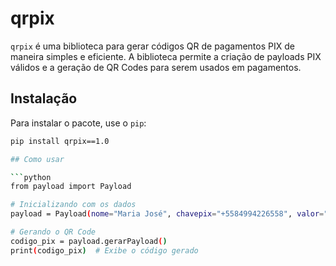 # qrpix

`qrpix` é uma biblioteca para gerar códigos QR de pagamentos PIX de maneira simples e eficiente. A biblioteca permite a criação de payloads PIX válidos e a geração de QR Codes para serem usados em pagamentos.

## Instalação

Para instalar o pacote, use o `pip`:

```bash
pip install qrpix==1.0

## Como usar

```python
from payload import Payload

# Inicializando com os dados
payload = Payload(nome="Maria José", chavepix="+5584994226558", valor="0.00", cidade="BRASIL", txtId="TesteQRPIX")

# Gerando o QR Code
codigo_pix = payload.gerarPayload()
print(codigo_pix)  # Exibe o código gerado
